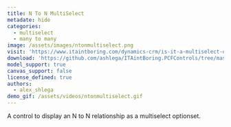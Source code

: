 ```yaml
---
title: N To N MultiSelect
metadate: hide
categories:
  - multiselect
  - many to many
image: /assets/images/ntonmultiselect.png
visit: 'https://www.itaintboring.com/dynamics-crm/is-it-a-multiselect-optionset-nope-its-an-nn-lookup/'
download: 'https://github.com/ashlega/ITAintBoring.PCFControls/tree/master/Controls/NToNMultiSelect'
model_support: true
canvas_support: false
license_defined: true
authors:
  - alex_shlega
demo_gif: /assets/videos/ntonmultiselect.gif
---
```


A control to display an N to N relationship as a multiselect optionset.
